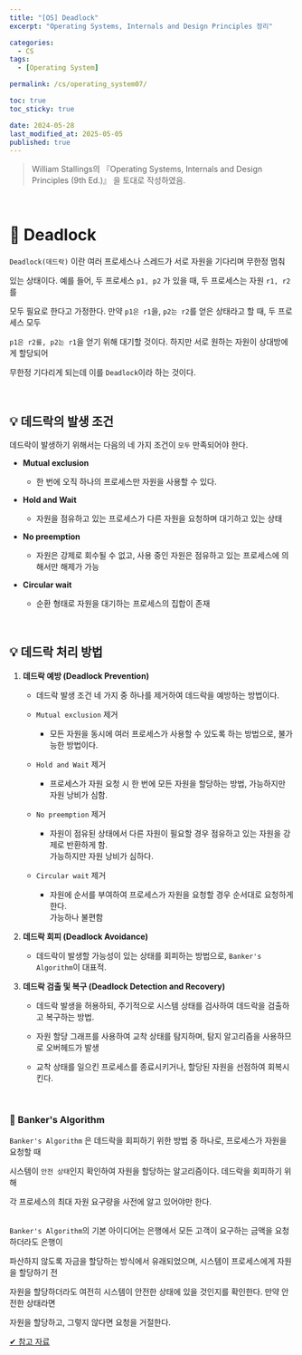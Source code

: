 ```yaml
---
title: "[OS] Deadlock"
excerpt: "Operating Systems, Internals and Design Principles 정리"

categories:
  - CS
tags:
  - [Operating System]

permalink: /cs/operating_system07/

toc: true
toc_sticky: true

date: 2024-05-28
last_modified_at: 2025-05-05
published: true
---
```


> William Stallings의 『Operating Systems, Internals and Design Principles (9th Ed.)』 을 토대로 작성하였음. <br>

<br>

# 👑 Deadlock

`Deadlock(데드락)` 이란 여러 프로세스나 스레드가 서로 자원을 기다리며 무한정 멈춰 <br>

있는 상태이다. 예를 들어, 두 프로세스 `p1, p2` 가 있을 때, 두 프로세스는 자원 `r1, r2`를 <br>

모두 필요로 한다고 가정한다. 만약 `p1은 r1`을, `p2는 r2`를 얻은 상태라고 할 때, 두 프로세스 모두 <br>

`p1은 r2를, p2는 r1`을 얻기 위해 대기할 것이다. 하지만 서로 원하는 자원이 상대방에게 할당되어 <br>

무한정 기다리게 되는데 이를 `Deadlock`이라 하는 것이다.

<br>

## 💡 데드락의 발생 조건

데드락이 발생하기 위해서는 다음의 네 가지 조건이 `모두` 만족되어야 한다.

- **Mutual exclusion**

    + 한 번에 오직 하나의 프로세스만 자원을 사용할 수 있다.

- **Hold and Wait**

    + 자원을 점유하고 있는 프로세스가 다른 자원을 요청하며 대기하고 있는 상태

- **No preemption**

    + 자원은 강제로 회수될 수 없고, 사용 중인 자원은 점유하고 있는 프로세스에 의해서만 해제가 가능

- **Circular wait**

    + 순환 형태로 자원을 대기하는 프로세스의 집합이 존재

<br>

## 💡 데드락 처리 방법

1. **데드락 예방 (Deadlock Prevention)** <br>

    + 데드락 발생 조건 네 가지 중 하나를 제거하여 데드락을 예방하는 방법이다.

    + `Mutual exclusion` 제거

        * 모든 자원을 동시에 여러 프로세스가 사용할 수 있도록 하는 방법으로, 불가능한 방법이다.

    + `Hold and Wait` 제거

        * 프로세스가 자원 요청 시 한 번에 모든 자원을 할당하는 방법, 가능하지만 자원 낭비가 심함.

    + `No preemption` 제거

        * 자원이 점유된 상태에서 다른 자원이 필요할 경우 점유하고 있는 자원을 강제로 반환하게 함. <br>
          가능하지만 자원 낭비가 심하다.

    + `Circular wait` 제거

        * 자원에 순서를 부여하여 프로세스가 자원을 요청할 경우 순서대로 요청하게 한다. <br>
          가능하나 불편함

2. **데드락 회피 (Deadlock Avoidance)**

    + 데드락이 발생할 가능성이 있는 상태를 회피하는 방법으로, `Banker's Algorithm`이 대표적.

3. **데드락 검출 및 복구 (Deadlock Detection and Recovery)**

    + 데드락 발생을 허용하되, 주기적으로 시스템 상태를 검사하여 데드락을 검출하고 복구하는 방법.

    + 자원 할당 그래프를 사용하여 교착 상태를 탐지하며, 탐지 알고리즘을 사용하므로 오버헤드가 발생

    + 교착 상태를 일으킨 프로세스를 종료시키거나, 할당된 자원을 선점하여 회복시킨다.

<br>

### 🚩 Banker's Algorithm

`Banker's Algorithm` 은 데드락을 회피하기 위한 방법 중 하나로, 프로세스가 자원을 요청할 때 <br>

시스템이 `안전 상태`인지 확인하여 자원을 할당하는 알고리즘이다. 데드락을 회피하기 위해 <br>

각 프로세스의 최대 자원 요구량을 사전에 알고 있어야만 한다. <br><br>

`Banker's Algorithm`의 기본 아이디어는 은행에서 모든 고객이 요구하는 금액을 요청하더라도 은행이 <br>

파산하지 않도록 자금을 할당하는 방식에서 유래되었으며, 시스템이 프로세스에게 자원을 할당하기 전 <br>

자원을 할당하더라도 여전히 시스템이 안전한 상태에 있을 것인지를 확인한다. 만약 안전한 상태라면 <br>

자원을 할당하고, 그렇지 않다면 요청을 거절한다. <br>

[✔ 참고 자료](https://en.wikipedia.org/wiki/Banker%27s_algorithm)


